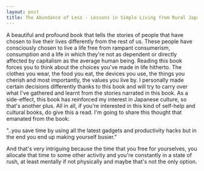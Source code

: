 ```yaml
---
layout: post
title: The Abundance of Less - Lessons in Simple Living from Rural Japan
---
```


A beautiful and profound book that tells the stories of people that have chosen to live their lives differently from the rest of us. These people have consciously chosen to live a life free from rampant consumerism, consumption and a life in which they're not as dependent or directly affected by capitalism as the average human being. Reading this book forces you to think about the choices you've made in life hitherto. The clothes you wear, the food you eat, the devices you use, the things you cherish and most importantly, the values you live by. I personally made certain decisions differently thanks to this book and will try to carry over what I've gathered and learnt from the stories narrated in this book. As a side-effect, this book has reinforced my interest in Japanese culture, so that's another plus. All in all, if you're interested in this kind of self-help and cultural books, do give this a read. I'm going to share this thought that emanated from the book:

"..you save time by using all the latest gadgets and productivity hacks but in the end you end up making yourself busier."

And that's very intriguing because the time that you free for yourselves, you allocate that time to some other activity and you're constantly in a state of rush, at least mentally if not physically and maybe that's not the only option.
